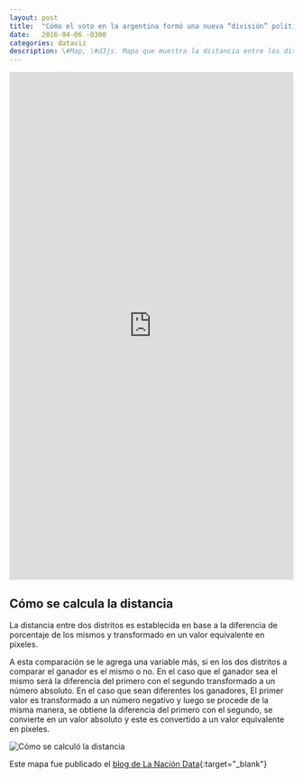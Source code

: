 ```yaml
---
layout: post
title:  "Cómo el voto en la argentina formó una nueva “división” política"
date:   2016-04-06 -0300
categories: dataviz
description: \#Map, \#d3js. Mapa que muestra la distancia entre los distritos desdepues de las elecciones 2015 en Argentina
---
```


<iframe id="_app" frameborder="0" width="100%" height="900" scrolling="no" src="http://especiales.lanacion.com.ar/multimedia/proyectos/15/elecciones/eleccione_2015_arg_ballo_explosion/"></iframe>

## Cómo se calcula la distancia

La distancia entre dos distritos es establecida en base a la diferencia de porcentaje de los mismos y transformado en un valor equivalente en pixeles.

A esta comparación se le agrega una variable más, si en los dos distritos a comparar el ganador es el mismo o no. En el caso que el ganador sea el mismo será la diferencia del primero con el segundo transformado a un número absoluto. En el caso que sean diferentes los ganadores, El primer valor es transformado a un número negativo y luego se procede de la misma manera, se obtiene la diferencia del primero con el segundo, se convierte en un valor absoluto y este es convertido a un valor equivalente en pixeles.

![Cómo se calculó la distancia](http://i.imgsafe.org/03abff8.jpg)

Este mapa fue publicado el [blog de La Nación Data](http://blogs.lanacion.com.ar/data/sin-categoria/elecciones-2015-el-efecto-de-las-votaciones-en-los-distritos-de-la-argentina/){:target="_blank"}
